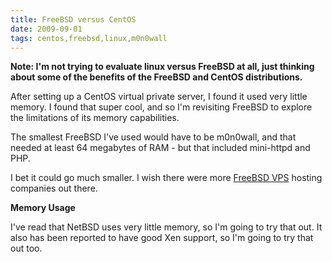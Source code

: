 ```yaml
---
title: FreeBSD versus CentOS
date: 2009-09-01
tags: centos,freebsd,linux,m0n0wall
---
```

<strong>Note: I'm not trying to evaluate linux versus FreeBSD at all, just thinking about some of the benefits of the FreeBSD and CentOS distributions.</strong>

After setting up a CentOS virtual private server, I found it used very little memory. I found that super cool, and so I'm revisiting FreeBSD to explore the limitations of its memory capabilities.

The smallest FreeBSD I've used would have to be m0n0wall, and that needed at least 64 megabytes of RAM - but that included mini-httpd and PHP.

I bet it could go much smaller. I wish there were more [FreeBSD VPS](http://www.docunext.com/2009/09/freebsd-vps/) hosting companies out there.

**Memory Usage**

I've read that NetBSD uses very little memory, so I'm going to try that out. It also has been reported to have good Xen support, so I'm going to try that out too.

